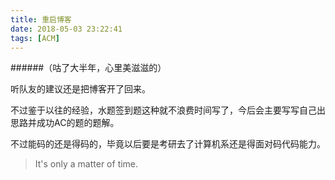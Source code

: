 ```yaml
---
title: 重启博客
date: 2018-05-03 23:22:41
tags: [ACM]
---
```


######（咕了大半年，心里美滋滋的） 

听队友的建议还是把博客开了回来。

不过鉴于以往的经验，水题签到题这种就不浪费时间写了，今后会主要写写自己出思路并成功AC的题的题解。

不过能码的还是得码的，毕竟以后要是考研去了计算机系还是得面对码代码能力。

> It's only a matter of time.


